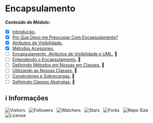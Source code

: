 <!-- Título -->
# Encapsulamento

***Conteúdo do Módulo:***

* [x] [Introdução.](https://github.com/Devsgeeknerd/cla-int-enc-log-ori-obj-com-bas)
* [x] [Por Que Devo me Preocupar Com Encapsulamento?](https://github.com/Devsgeeknerd/cla-por-que-dev-pre-com-enc-enc-log-ori-obj-com-bas)
* [x] [Atributos de Visibilidade.](https://github.com/Devsgeeknerd/cla-atr-vis-enc-log-ori-obj-com-bas)
* [x] [Métodos Acessores.](http://github.com/Devsgeeknerd/cla-met-ace-enc-log-ori-obj-com-bas)
* [ ] [Encapsulamento, Atributos de Visibilidade e UML.](https://github.com/Devsgeeknerd/cla-enc-atr-vis-uml-enc-log-ori-obj-com-bas) &#128679;
* [ ] [Entendendo o Encapsulamento.](https://github.com/Devsgeeknerd/cla-ent-enc-enc-log-ori-obj-com-bas) &#128679;
* [ ] [Definindo Métodos em Nossas em Classes.](https://github.com/Devsgeeknerd/cla-def-met-nos-cla-enc-log-ori-obj-com-bas) &#128679;
* [ ] [Utilizando as Nossas Classes.](https://github.com/Devsgeeknerd/cla-uti-nos-cla-enc-log-ori-obj-com-bas) &#128679;
* [ ] [Construtores e Sobrecargas.](https://github.com/Devsgeeknerd/cla-con-sob-enc-log-ori-obj-com-bas) &#128679;
* [ ] [Definindo Classes Abstratas.](https://github.com/Devsgeeknerd/cla-def-cla-abs-enc-log-ori-obj-com-bas) &#128679;

<!-- Informações -->
## &#8505; Informações

![Visitors](https://api.visitorbadge.io/api/visitors?path=Devsgeeknerd%2Fmod-enc-log-ori-obj-com-bas&label=Visitantes&labelColor=%23700070&labelStyle=none&countColor=%23000fff&style=plastic&color=%23ffffff "Total de Visitantes")
&nbsp;
![Followers](https://img.shields.io/github/followers/Devsgeeknerd?style=p&label=Seguidores&labelColor=800080&color=000fff "Total de Seguidores")
&nbsp;
![Watchers](https://img.shields.io/github/watchers/Devsgeeknerd/mod-enc-log-ori-obj-com-bas?style=p&label=Observadores&labelColor=800080&color=000fff "Total de Observadores")
&nbsp;
![Stars](https://img.shields.io/github/stars/Devsgeeknerd/mod-enc-log-ori-obj-com-bas?style=p&label=Estrelas&labelColor=800080&color=000fff "Total de Estrelas")
&nbsp;
![Forks](https://img.shields.io/github/forks/Devsgeeknerd/mod-enc-log-ori-obj-com-bas?style=p&label=Bifurcações&labelColor=800080&color=000fff "Total de Bifurcações")
&nbsp;
![Repo Size](https://img.shields.io/github/repo-size/Devsgeeknerd/mod-enc-log-ori-obj-com-bas?style=p&label=Tamanho&labelColor=800080&color=000fff "Tamanho do Repositório")
&nbsp;
![License](https://img.shields.io/github/license/Devsgeeknerd/mod-enc-log-ori-obj-com-bas?style=p&label=Licença&labelColor=800080&color=000fff "Licença do Repositório")
